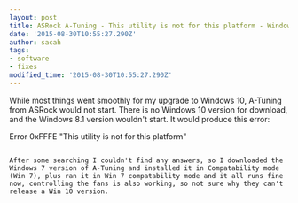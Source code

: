 ```yaml
---
layout: post
title: ASRock A-Tuning - This utility is not for this platform - Windows 10
date: '2015-08-30T10:55:27.290Z'
author: sacah
tags:
- software
- fixes
modified_time: '2015-08-30T10:55:27.290Z'
---
```


While most things went smoothly for my upgrade to Windows 10, A-Tuning from ASRock would not start. There is no Windows 10 version for download, and the Windows 8.1 version wouldn't start. It would produce this error:

Error 0xFFFE "This utility is not for this platform"

~~~fold~~~

After some searching I couldn't find any answers, so I downloaded the Windows 7 version of A-Tuning and installed it in Compatability mode (Win 7), plus ran it in Win 7 compatability mode and it all runs fine now, controlling the fans is also working, so not sure why they can't release a Win 10 version.